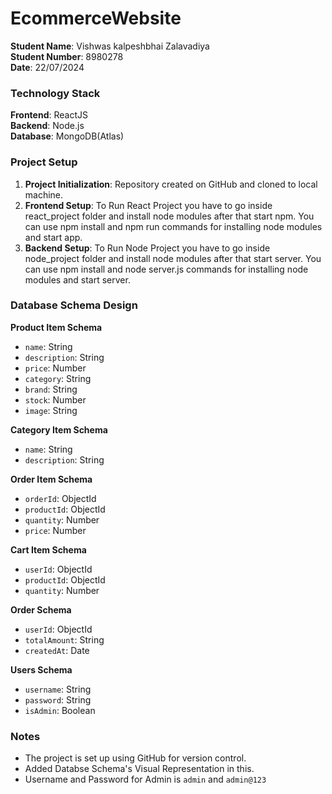 # EcommerceWebsite

**Student Name**: Vishwas kalpeshbhai Zalavadiya  
**Student Number**: 8980278  
**Date**: 22/07/2024

### Technology Stack

**Frontend**: ReactJS  
**Backend**: Node.js  
**Database**: MongoDB(Atlas)

### Project Setup

1. **Project Initialization**: Repository created on GitHub and cloned to local machine.
2. **Frontend Setup**: To Run React Project you have to go inside react_project folder and install node modules after that start npm. You can use npm install and npm run commands for installing node modules and start app.
3. **Backend Setup**: To Run Node Project you have to go inside node_project folder and install node modules after that start server. You can use npm install and node server.js commands for installing node modules and start server.

### Database Schema Design

**Product Item Schema**

- `name`: String
- `description`: String
- `price`: Number
- `category`: String
- `brand`: String
- `stock`: Number
- `image`: String

**Category Item Schema**

- `name`: String
- `description`: String

**Order Item Schema**

- `orderId`: ObjectId
- `productId`: ObjectId
- `quantity`: Number
- `price`: Number

**Cart Item Schema**

- `userId`: ObjectId
- `productId`: ObjectId
- `quantity`: Number

**Order Schema**

- `userId`: ObjectId
- `totalAmount`: String
- `createdAt`: Date

**Users Schema**

- `username`: String
- `password`: String
- `isAdmin`: Boolean

### Notes

- The project is set up using GitHub for version control.
- Added Databse Schema's Visual Representation in this.
- Username and Password for Admin is `admin` and `admin@123`